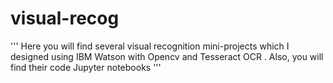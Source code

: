 # visual-recog
'''
Here you will find several visual recognition mini-projects which I designed using IBM Watson with Opencv and Tesseract OCR . Also, you will find their code Jupyter notebooks
'''
